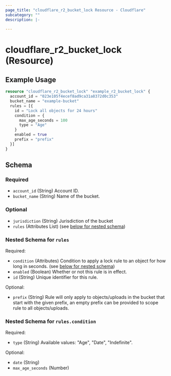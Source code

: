 ```yaml
---
page_title: "cloudflare_r2_bucket_lock Resource - Cloudflare"
subcategory: ""
description: |-
  
---
```


# cloudflare_r2_bucket_lock (Resource)



## Example Usage

```terraform
resource "cloudflare_r2_bucket_lock" "example_r2_bucket_lock" {
  account_id = "023e105f4ecef8ad9ca31a8372d0c353"
  bucket_name = "example-bucket"
  rules = [{
    id = "Lock all objects for 24 hours"
    condition = {
      max_age_seconds = 100
      type = "Age"
    }
    enabled = true
    prefix = "prefix"
  }]
}
```

<!-- schema generated by tfplugindocs -->
## Schema

### Required

- `account_id` (String) Account ID.
- `bucket_name` (String) Name of the bucket.

### Optional

- `jurisdiction` (String) Jurisdiction of the bucket
- `rules` (Attributes List) (see [below for nested schema](#nestedatt--rules))

<a id="nestedatt--rules"></a>
### Nested Schema for `rules`

Required:

- `condition` (Attributes) Condition to apply a lock rule to an object for how long in seconds. (see [below for nested schema](#nestedatt--rules--condition))
- `enabled` (Boolean) Whether or not this rule is in effect.
- `id` (String) Unique identifier for this rule.

Optional:

- `prefix` (String) Rule will only apply to objects/uploads in the bucket that start with the given prefix, an empty prefix can be provided to scope rule to all objects/uploads.

<a id="nestedatt--rules--condition"></a>
### Nested Schema for `rules.condition`

Required:

- `type` (String) Available values: "Age", "Date", "Indefinite".

Optional:

- `date` (String)
- `max_age_seconds` (Number)



